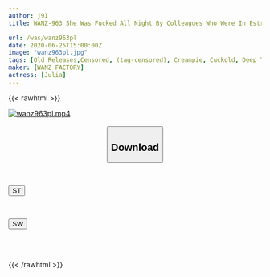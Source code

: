 ```yaml
---
author: j91
title: WANZ-963 She Was Fucked All Night By Colleagues Who Were In Estrus After Being Played A Vulgar Banquet Game On A Company Trip ● JULIA

url: /was/wanz963pl
date: 2020-06-25T15:00:00Z
image: "wanz963pl.jpg"
tags: [Old Releases,Censored, (tag-censored), Creampie, Cuckold, Deep Throating, Gangbang, Humiliation, Promiscuity]
maker: [WANZ FACTORY]
actress: [Julia]
---
```



{{< rawhtml >}}

<div class="video" data-videoid="my0mMpeOabSBBX">
    <a href="javascript:;">
        <img src="/was/wanz963pl/wanz963pl.jpg" width="WIDTH" height="HEIGHT" alt="wanz963pl.mp4" loading="lazy">
    </a>
</div>

<script type="text/javascript" src="https://j91.asia/asset/on-demand-st.js"></script>

<br>
  <link rel="stylesheet" href="https://j91.asia/asset/bs5.css">
  
  <center>
  <button class="btn btn-primary" type="button" data-bs-toggle="collapse" data-bs-target=".multi-collapse" aria-expanded="false" aria-controls="multiCollapseExample1 multiCollapseExample2"><h2>Download</h2></button></center>
</p>
<div class="row">
  <div class="col">
    <div class="collapse multi-collapse" id="multiCollapseExample1">
      <div class="card card-body">
	      	      <br>
<div class="buttons">  
<p><a href="https://streamtape.to/v/my0mMpeOabSBBX" target="_blank"><button class="btn-hover color-3"><i class="fa fa-download"></i> ST</button></a></p></div>
    </div>
  </div>
</div>
  <div class="col">
    <div class="collapse multi-collapse" id="multiCollapseExample2">
      <div class="card card-body">
	      <br>
<div class="buttons">
<p><a href="https://flaswish.com/5npi6yb7t8ox" target="_blank"><button class="btn-hover color-2"><i class="fa fa-download"></i> SW</button></a></p></div>
<br><br>
      </div>
    </div>
  </div>
</div>

{{< /rawhtml >}}